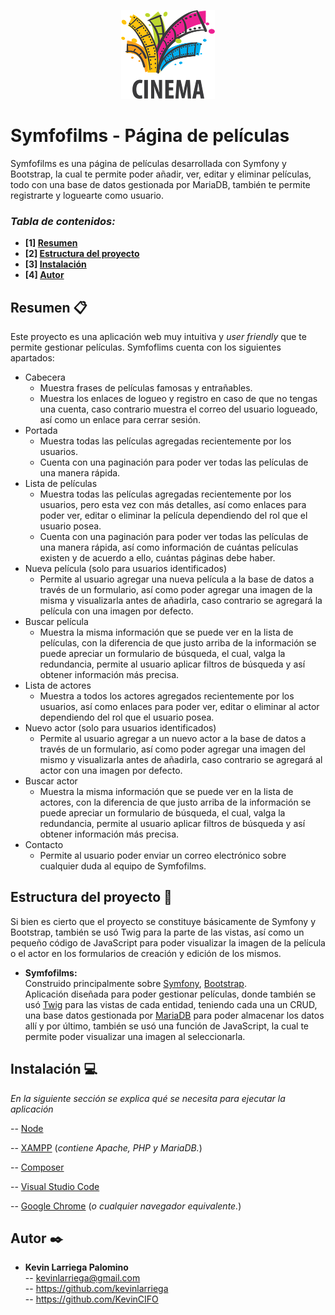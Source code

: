 <p align="center">
<img src="public/images/template/logo.png" width="150">
</p>

# Symfofilms - Página de películas

Symfofilms es una página de películas desarrollada con Symfony y Bootstrap, la cual te permite poder añadir, ver, editar y eliminar películas, todo con una base de datos gestionada por MariaDB, también te permite registrarte y loguearte como usuario.

### _Tabla de contenidos:_
* **[1]  [Resumen](#resumen-)**
* **[2]  [Estructura del proyecto](#estructura-del-proyecto-)**
* **[3]  [Instalación](#instalación-)**
* **[4]  [Autor](#autor-)**

## Resumen 📋

Este proyecto es una aplicación web muy intuitiva y *user friendly* que te permite gestionar películas. Symfoflims cuenta con los siguientes apartados:
*   Cabecera
    * Muestra frases de películas famosas y entrañables.
    * Muestra los enlaces de logueo y registro en caso de que no tengas una cuenta, caso contrario muestra el correo del usuario logueado, así como un enlace para cerrar sesión.
*   Portada
    * Muestra todas las películas agregadas recientemente por los usuarios.
    * Cuenta con una paginación para poder ver todas las películas de una manera rápida.
*   Lista de películas
    * Muestra todas las películas agregadas recientemente por los usuarios, pero esta vez con más detalles, así como enlaces para poder ver, editar o eliminar la película dependiendo del rol que el usuario posea.
    * Cuenta con una paginación para poder ver todas las películas de una manera rápida, así como información de cuántas películas existen y de acuerdo a ello, cuántas páginas debe haber.
*   Nueva película (solo para usuarios identificados)
    * Permite al usuario agregar una nueva película a la base de datos a través de un formulario, así como poder agregar una imagen de la misma y visualizarla antes de añadirla, caso contrario se agregará la película con una imagen por defecto.
*   Buscar película
    * Muestra la misma información que se puede ver en la lista de películas, con la diferencia de que justo arriba de la información se puede apreciar un formulario de búsqueda, el cual, valga la redundancia, permite al usuario aplicar filtros de búsqueda y así obtener información más precisa.
*   Lista de actores
    * Muestra a todos los actores agregados recientemente por los usuarios, así como enlaces para poder ver, editar o eliminar al actor dependiendo del rol que el usuario posea.
*   Nuevo actor (solo para usuarios identificados)
    * Permite al usuario agregar a un nuevo actor a la base de datos a través de un formulario, así como poder agregar una imagen del mismo y visualizarla antes de añadirla, caso contrario se agregará al actor con una imagen por defecto.
*   Buscar actor
    * Muestra la misma información que se puede ver en la lista de actores, con la diferencia de que justo arriba de la información se puede apreciar un formulario de búsqueda, el cual, valga la redundancia, permite al usuario aplicar filtros de búsqueda y así obtener información más precisa.
*   Contacto
    * Permite al usuario poder enviar un correo electrónico sobre cualquier duda al equipo de Symfofilms.

## Estructura del proyecto 📐
Si bien es cierto que el proyecto se constituye básicamente de Symfony y Bootstrap, también se usó Twig para la parte de las vistas, así como un pequeño código de JavaScript para poder visualizar la imagen de la película o el actor en los formularios de creación y edición de los mismos.

- **Symfofilms:**  
Construido principalmente sobre [Symfony](https://symfony.com/), [Bootstrap](https://getbootstrap.com/).  
Aplicación diseñada para poder gestionar películas, donde también se usó [Twig](https://twig.symfony.com/) para las vistas de cada entidad, teniendo cada una un CRUD, una base datos gestionada por [MariaDB](https://mariadb.org/) para poder almacenar los datos allí y por último, también se usó una función de JavaScript, la cual te permite poder visualizar una imagen al seleccionarla.

## Instalación 💻

_En la siguiente sección se explica qué se necesita para ejecutar la aplicación_   

-- [Node](https://nodejs.org/es/)

-- [XAMPP](https://www.apachefriends.org/es/index.html) (_contiene Apache, PHP y MariaDB._)

-- [Composer](https://getcomposer.org/)

-- [Visual Studio Code](https://code.visualstudio.com/)

-- [Google Chrome](https://www.google.com/intl/es_es/chrome/) (_o cualquier navegador equivalente._)   

## Autor ✒️

- **Kevin Larriega Palomino**  
--   kevinlarriega@gmail.com  
--   https://github.com/kevinlarriega  
--   https://github.com/KevinCIFO  
